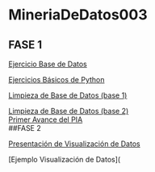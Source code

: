 # MineriaDeDatos003
## FASE 1 
[Ejercicio Base de Datos](https://github.com/AranzaEsteban/Mineria-de-datos/blob/main/Ej1_BasesDatos_Equipo_1.pdf)

[Ejercicios Básicos de Python](https://github.com/Oscarcarg/MineriaDeDatos003/blob/main/Ej_Python_1941600.ipynb)

[Limpieza de Base de Datos (base 1)](https://github.com/AranzaEsteban/Mineria-de-datos/blob/main/Ej_Limpieza_01.ipynb)

[Limpieza de Base de Datos (base 2)](https://github.com/AranzaEsteban/Mineria-de-datos/blob/main/Ej_Limpieza(base2)_01.ipynb)  
[Primer Avance del PIA](https://github.com/AranzaEsteban/Mineria-de-datos/blob/main/Avance_PIA_Equipo1%20(1).ipynb)  
##FASE 2  

[Presentación de Visualización de Datos](https://github.com/AranzaEsteban/Mineria-de-datos/blob/main/Presentación_Visualización_01.pdf)  

[Ejemplo Visualización de Datos](
